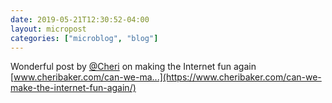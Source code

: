 ```yaml
---
date: 2019-05-21T12:30:52-04:00
layout: micropost
categories: ["microblog", "blog"]
---
```


Wonderful post by [@Cheri](https://micro.blog/Cheri) on making the Internet fun again [www.cheribaker.com/can-we-ma...](https://www.cheribaker.com/can-we-make-the-internet-fun-again/)

